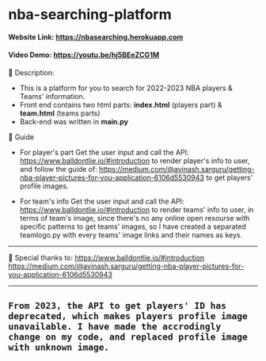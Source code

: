 # nba-searching-platform
#### Website Link: https://nbasearching.herokuapp.com<br />
#### Video Demo: https://youtu.be/hj5BEeZCG1M

:basketball: Description:
- This is a platform for you to search for 2022-2023 NBA players & Teams' information.
- Front end contains two html parts: **index.html** (players part) & **team.html** (teams parts)
- Back-end was written in **main.py**

:basketball: Guide 
- For player's part
Get the user input and call the API: https://www.balldontlie.io/#introduction to render player's info to user, and follow the guide of: https://medium.com/@avinash.sarguru/getting-nba-player-pictures-for-you-application-6106d5530943 to get players' profile images.

- For team's info
Get the user input and call the API: https://www.balldontlie.io/#introduction to render teams' info to user, in terms of team's image, since there's no any online open resourse with specific patterns to get teams' images, so I have created a separated teamlogo.py with every teams' image links and their names as keys.


--------------------------------------------------------------------------------------------------------------------------------------------------------------------
:basketball: Special thanks to:
https://www.balldontlie.io/#introduction
https://medium.com/@avinash.sarguru/getting-nba-player-pictures-for-you-application-6106d5530943


--------------------------------------------------------------------------------------------------------------------------------------------------------------------
```From 2023, the API to get players' ID has deprecated, which makes players profile image unavailable. I have made the accrodingly change on my code, and replaced profile image with unknown image.```
--------------------------------------------------------------------------------------------------------------------------------------------------------------------
